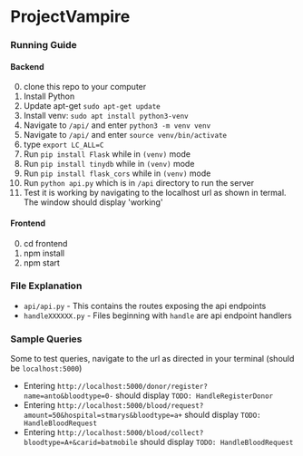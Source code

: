 # ProjectVampire

### Running Guide

#### Backend

0. clone this repo to your computer
1. Install Python
1. Update apt-get `sudo apt-get update`
1. Install venv: `sudo apt install python3-venv`
1. Navigate to `/api/` and enter `python3 -m venv venv`
1. Navigate to `/api/` and enter `source venv/bin/activate`
1. type `export LC_ALL=C`
1. Run `pip install Flask` while in `(venv)` mode
1. Run `pip install tinydb` while in `(venv)` mode
1. Run `pip install flask_cors` while in `(venv)` mode
1. Run `python api.py` which is in `/api` directory to run the server
1. Test it is working by navigating to the localhost url as shown in termal. The window should display 'working'

#### Frontend

0. cd frontend
1. npm install
1. npm start

### File Explanation

- `api/api.py` - This contains the routes exposing the api endpoints
- `handleXXXXXX.py` - Files beginning with `handle` are api endpoint handlers

### Sample Queries

Some to test queries, navigate to the url as directed in your terminal (should be `localhost:5000`)

- Entering `http://localhost:5000/donor/register?name=anto&bloodtype=0-` should display `TODO: HandleRegisterDonor`
- Entering `http://localhost:5000/blood/request?amount=50&hospital=stmarys&bloodtype=a+` should display `TODO: HandleBloodRequest`
- Entering `http://localhost:5000/blood/collect?bloodtype=A+&carid=batmobile` should display `TODO: HandleBloodRequest`
